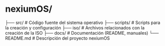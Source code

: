 # nexiumOS/
├── src/         # Código fuente del sistema operativo
├── scripts/     # Scripts para la creación y configuración
├── iso/         # Archivos relacionados con la creación de la ISO
├── docs/        # Documentación (README, manuales)
└── README.md    # Descripción del proyecto
nexiumOS
